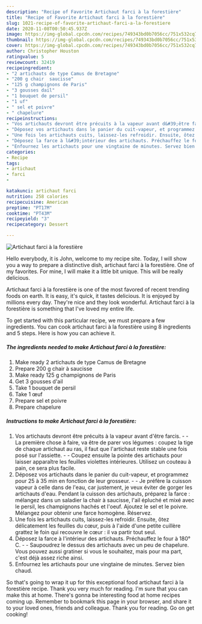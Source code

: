 ```yaml
---
description: "Recipe of Favorite Artichaut farci à la forestière"
title: "Recipe of Favorite Artichaut farci à la forestière"
slug: 1021-recipe-of-favorite-artichaut-farci-a-la-forestiere
date: 2020-11-08T00:50:45.937Z
image: https://img-global.cpcdn.com/recipes/749343bd0b7056cc/751x532cq70/artichaut-farci-a-la-forestiere-photo-principale-de-la-recette.jpg
thumbnail: https://img-global.cpcdn.com/recipes/749343bd0b7056cc/751x532cq70/artichaut-farci-a-la-forestiere-photo-principale-de-la-recette.jpg
cover: https://img-global.cpcdn.com/recipes/749343bd0b7056cc/751x532cq70/artichaut-farci-a-la-forestiere-photo-principale-de-la-recette.jpg
author: Christopher Houston
ratingvalue: 5
reviewcount: 32419
recipeingredient:
- "2 artichauts de type Camus de Bretagne"
- "200 g chair  saucisse"
- "125 g champignons de Paris"
- "3 gousses dail"
- "1 bouquet de persil"
- "1 uf"
- " sel et poivre"
- " chapelure"
recipeinstructions:
- "Vos artichauts devront être précuits à la vapeur avant d&#39;être farcis.  La première chose à faire, va être de parer vos légumes : coupez la tige de chaque artichaut au ras, il faut que l&#39;artichaut reste stable une fois posé sur l&#39;assiette.  Coupez ensuite la pointe des artichauts pour laisser apparaître les feuilles violettes intérieures. Utilisez un couteau à pain, ce sera plus facile."
- "Déposez vos artichauts dans le panier du cuit-vapeur, et programmez pour 25 à 35 min en fonction de leur grosseur.  Je préfère la cuisson vapeur à celle dans de l&#39;eau, car justement, je veux éviter de gorger les artichauts d&#39;eau. Pendant la cuisson des artichauts, préparez la farce : mélangez dans un saladier la chair à saucisse, l&#39;ail épluché et mixé avec le persil, les champignons hachés et l&#39;oeuf. Ajoutez le sel et le poivre. Mélangez pour obtenir une farce homogène. Réservez."
- "Une fois les artichauts cuits, laissez-les refroidir. Ensuite, ôtez délicatement les feuilles du cœur, puis à l&#39;aide d&#39;une petite cuillère grattez le foin qui recouvre le cœur : il va partir tout seul."
- "Déposez la farce à l&#39;intérieur des artichauts. Préchauffez le four à 180° C.  Saupoudrez le dessus des artichauts avec un peu de chapelure. Vous pouvez aussi gratiner si vous le souhaitez, mais pour ma part, c&#39;est déjà assez riche ainsi."
- "Enfournez les artichauts pour une vingtaine de minutes. Servez bien chaud."
categories:
- Recipe
tags:
- artichaut
- farci
- 

katakunci: artichaut farci  
nutrition: 258 calories
recipecuisine: American
preptime: "PT17M"
cooktime: "PT43M"
recipeyield: "3"
recipecategory: Dessert

---
```



![Artichaut farci à la forestière](https://img-global.cpcdn.com/recipes/749343bd0b7056cc/751x532cq70/artichaut-farci-a-la-forestiere-photo-principale-de-la-recette.jpg)

Hello everybody, it is John, welcome to my recipe site. Today, I will show you a way to prepare a distinctive dish, artichaut farci à la forestière. One of my favorites. For mine, I will make it a little bit unique. This will be really delicious.



Artichaut farci à la forestière is one of the most favored of recent trending foods on earth. It is easy, it's quick, it tastes delicious. It is enjoyed by millions every day. They're nice and they look wonderful. Artichaut farci à la forestière is something that I've loved my entire life.


To get started with this particular recipe, we must prepare a few ingredients. You can cook artichaut farci à la forestière using 8 ingredients and 5 steps. Here is how you can achieve it.

<!--inarticleads1-->

##### The ingredients needed to make Artichaut farci à la forestière:

1. Make ready 2 artichauts de type Camus de Bretagne
1. Prepare 200 g chair à saucisse
1. Make ready 125 g champignons de Paris
1. Get 3 gousses d&#39;ail
1. Take 1 bouquet de persil
1. Take 1 œuf
1. Prepare  sel et poivre
1. Prepare  chapelure




<!--inarticleads2-->

##### Instructions to make Artichaut farci à la forestière:

1. Vos artichauts devront être précuits à la vapeur avant d&#39;être farcis. -  - La première chose à faire, va être de parer vos légumes : coupez la tige de chaque artichaut au ras, il faut que l&#39;artichaut reste stable une fois posé sur l&#39;assiette. -  - Coupez ensuite la pointe des artichauts pour laisser apparaître les feuilles violettes intérieures. Utilisez un couteau à pain, ce sera plus facile.
1. Déposez vos artichauts dans le panier du cuit-vapeur, et programmez pour 25 à 35 min en fonction de leur grosseur. -  - Je préfère la cuisson vapeur à celle dans de l&#39;eau, car justement, je veux éviter de gorger les artichauts d&#39;eau. Pendant la cuisson des artichauts, préparez la farce : mélangez dans un saladier la chair à saucisse, l&#39;ail épluché et mixé avec le persil, les champignons hachés et l&#39;oeuf. Ajoutez le sel et le poivre. Mélangez pour obtenir une farce homogène. Réservez.
1. Une fois les artichauts cuits, laissez-les refroidir. Ensuite, ôtez délicatement les feuilles du cœur, puis à l&#39;aide d&#39;une petite cuillère grattez le foin qui recouvre le cœur : il va partir tout seul.
1. Déposez la farce à l&#39;intérieur des artichauts. Préchauffez le four à 180° C. -  - Saupoudrez le dessus des artichauts avec un peu de chapelure. Vous pouvez aussi gratiner si vous le souhaitez, mais pour ma part, c&#39;est déjà assez riche ainsi.
1. Enfournez les artichauts pour une vingtaine de minutes. Servez bien chaud.




So that's going to wrap it up for this exceptional food artichaut farci à la forestière recipe. Thank you very much for reading. I'm sure that you can make this at home. There's gonna be interesting food at home recipes coming up. Remember to bookmark this page in your browser, and share it to your loved ones, friends and colleague. Thank you for reading. Go on get cooking!
